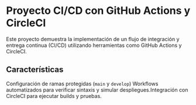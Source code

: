 # Proyecto CI/CD con GitHub Actions y CircleCI
Este proyecto demuestra la implementación de un flujo de integración y entrega continua (CI/CD) utilizando herramientas como GitHub Actions y CircleCI.
## Características
Configuración de ramas protegidas (`main` y `develop`) Workflows automatizados para verificar sintaxis y simular despliegues.Integración con CircleCI para ejecutar builds y pruebas.
